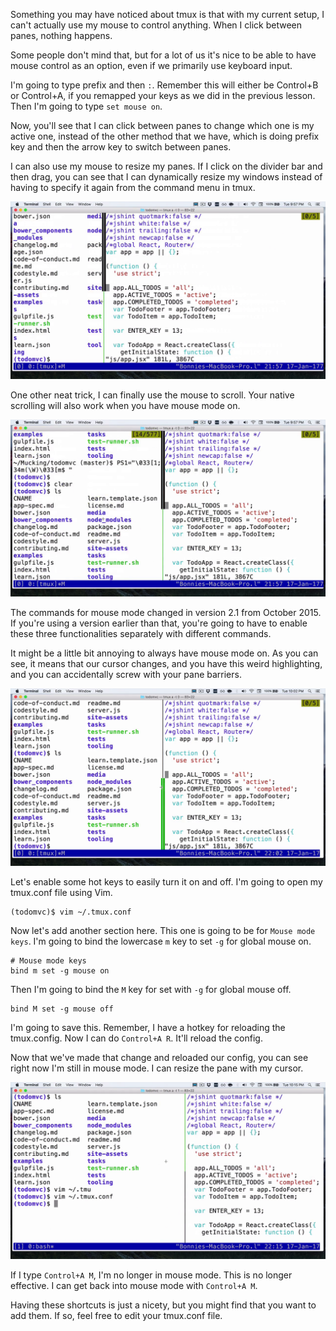 Something you may have noticed about tmux is that with my current setup, I can't actually use my mouse to control anything. When I click between panes, nothing happens.

Some people don't mind that, but for a lot of us it's nice to be able to have mouse control as an option, even if we primarily use keyboard input.

I'm going to type prefix and then `:`. Remember this will either be Control+B or Control+A, if you remapped your keys as we did in the previous lesson. Then I'm going to type `set mouse on`.

Now, you'll see that I can click between panes to change which one is my active one, instead of the other method that we have, which is doing prefix key and then the arrow key to switch between panes.

I can also use my mouse to resize my panes. If I click on the divider bar and then drag, you can see that I can dynamically resize my windows instead of having to specify it again from the command menu in tmux.

![resize-with-divider-bar](../images/wrangle-your-terminal-with-tmux-resize-with-divider-bar.png)

One other neat trick, I can finally use the mouse to scroll. Your native scrolling will also work when you have mouse mode on.

![use-mouse-to-scroll](../images/wrangle-your-terminal-with-tmux-use-mouse-to-scroll.png)

The commands for mouse mode changed in version 2.1 from October 2015. If you're using a version earlier than that, you're going to have to enable these three functionalities separately with different commands.

It might be a little bit annoying to always have mouse mode on. As you can see, it means that our cursor changes, and you have this weird highlighting, and you can accidentally screw with your pane barriers.

![mouse-mode-style-changes](../images/wrangle-your-terminal-with-tmux-mouse-mode-style-changes.png)

Let's enable some hot keys to easily turn it on and off. I'm going to open my tmux.conf file using Vim.

    (todomvc)$ vim ~/.tmux.conf

Now let's add another section here. This one is going to be for `Mouse mode keys`. I'm going to bind the lowercase `m` key to set `-g` for global mouse on.

    # Mouse mode keys
    bind m set -g mouse on

Then I'm going to bind the `M` key for set with `-g` for global mouse off.

    bind M set -g mouse off

I'm going to save this. Remember, I have a hotkey for reloading the tmux.config. Now I can do `Control+A R`. It'll reload the config.

Now that we've made that change and reloaded our config, you can see right now I'm still in mouse mode. I can resize the pane with my cursor.

![resize-pane-with-cursor](../images/wrangle-your-terminal-with-tmux-resize-pane-with-cursor.png)

If I type `Control+A M`, I'm no longer in mouse mode. This is no longer effective. I can get back into mouse mode with `Control+A M`.

Having these shortcuts is just a nicety, but you might find that you want to add them. If so, feel free to edit your tmux.conf file.